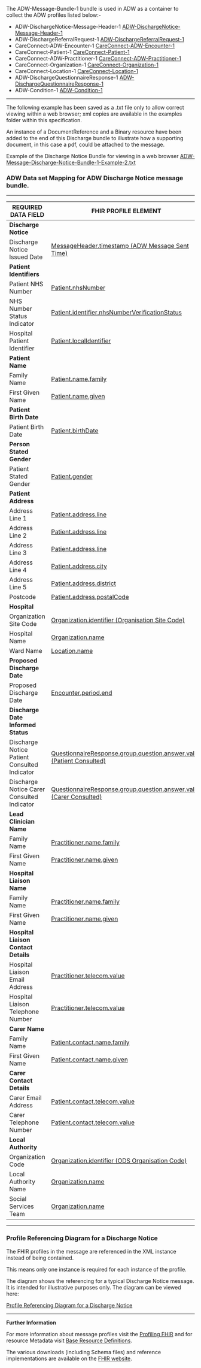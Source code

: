 
The ADW-Message-Bundle-1 bundle is used in ADW as a container to collect the ADW profiles listed below:- 

- ADW-DischargeNotice-Message-Header-1 [ADW-DischargeNotice-Message-Header-1]
- ADW-DischargeReferralRequest-1 [ADW-DischargeReferralRequest-1]
- CareConnect-ADW-Encounter-1 [CareConnect-ADW-Encounter-1]
- CareConnect-Patient-1 [CareConnect-Patient-1]
- CareConnect-ADW-Practitioner-1 [CareConnect-ADW-Practitioner-1]
- CareConnect-Organization-1 [CareConnect-Organization-1]
- CareConnect-Location-1 [CareConnect-Location-1]
- ADW-DischargeQuestionnaireResponse-1 [ADW-DischargeQuestionnaireResponse-1]
- ADW-Condition-1 [ADW-Condition-1]

----------

The following example has been saved as a .txt file only to allow correct viewing within a web browser; xml copies are available in the examples folder within this specification.

An instance of a DocumentReference and a Binary resource have been added to the end of this Discharge bundle to illustrate how a supporting document, in this case a pdf, could be attached to the message.

Example of the Discharge Notice Bundle for viewing in a web browser [ADW-Message-Discharge-Notice-Bundle-1-Example-2.txt] 


[ADW-Message-Discharge-Notice-Bundle-1-Example-2.txt]: ../Chapter.5.Examples/ADW-Message-Discharge-Notice-Bundle-1-Example-2.txt

###  ADW Data set Mapping for ADW Discharge Notice message bundle. ###

----------

| REQUIRED DATA FIELD                          | FHIR PROFILE ELEMENT                             |
|----------------------------------------------|--------------------------------------------------|
| **Discharge Notice**                         |                                                  |
| Discharge Notice Issued Date                 | [MessageHeader.timestamp (ADW Message Sent Time)]                |
| **Patient Identifiers**                      |                                                  |
| Patient NHS Number                           | [Patient.nhsNumber]                         |
| NHS Number Status Indicator                  |[Patient.identifier.nhsNumberVerificationStatus]                                    |
| Hospital Patient Identifier                  | [Patient.localIdentifier]                                   |
| **Patient Name**                             |                                                  |
| Family Name                                  |[Patient.name.family]                                       |
| First Given Name                             |[Patient.name.given]                                       |
| **Patient Birth Date**                       |                                                  |
| Patient Birth Date                           |[Patient.birthDate]                                         |
| **Person Stated Gender**                     |                                                  |
| Patient Stated Gender                         |[Patient.gender]                                           |
| **Patient Address**                          |                                                  |
| Address Line 1                               |[Patient.address.line]                                      |
| Address Line 2                               |[Patient.address.line]                                     |
| Address Line 3                               |[Patient.address.line]                                     |
| Address Line 4                               |[Patient.address.city]                                     |
| Address Line 5                               |[Patient.address.district]                                     |
| Postcode                                     |[Patient.address.postalCode]                               
| **Hospital**                                 |                                                  |
| Organization Site Code                       |[Organization.identifier (Organisation Site Code)]                                         |
| Hospital Name                                |[Organization.name]                                              |
| Ward Name                                    |[Location.name]                                              |
| **Proposed Discharge Date**                  |                                                  |
| Proposed Discharge Date                      |[Encounter.period.end]                                       |
| **Discharge Date Informed Status**           |                                                  |
| Discharge Notice Patient Consulted Indicator | [QuestionnaireResponse.group.question.answer.value (Patient Consulted)]                                    |
| Discharge Notice Carer Consulted Indicator   | [QuestionnaireResponse.group.question.answer.value (Carer Consulted)]    |
| **Lead Clinician Name**                      |                                                  |
| Family Name                                  | [Practitioner.name.family]                                      |
| First Given Name                             | [Practitioner.name.given]                                      |
| **Hospital Liaison Name**                    |                                                  |
| Family Name                                  | [Practitioner.name.family]                             |
| First Given Name                             | [Practitioner.name.given]                             |
| **Hospital Liaison Contact Details**         |                                                  |
| Hospital Liaison Email Address               | [Practitioner.telecom.value]                                        |
| Hospital Liaison Telephone Number            | [Practitioner.telecom.value]                                |
| **Carer Name**                               |                                                                   |
| Family Name                                  | [Patient.contact.name.family]                                        |
| First Given Name                             | [Patient.contact.name.given]                                      |
| **Carer Contact Details**                    |                                                                   |
| Carer Email Address                          | [Patient.contact.telecom.value]                                                           |
| Carer Telephone Number                       | [Patient.contact.telecom.value]                                          |
| **Local Authority**                          |                                                  |
| Organization Code                            | [Organization.identifier (ODS Organisation Code)]                                         |
| Local Authority Name                         | [Organization.name]                                             |
| Social Services Team                         | [Organization.name]                                             |


----------


###  Profile Referencing Diagram for a Discharge Notice #

The FHIR profiles in the message are referenced in the XML instance instead of being contained. 

This means only one instance is required for each instance of the profile.

The diagram shows the referencing for a typical Discharge Notice message. It is intended for illustrative purposes only. The diagram can be viewed here:

[Profile Referencing Diagram for a Discharge Notice](../Profile.ADW-DischargeNotice/MessageReferencing4.png)



[ADW-DischargeNotice-Message-Header-1]: adw-discharge-notice-message-header-1.html
[ADW-DischargeReferralRequest-1]: adw-discharge-referral-request-1.html
[CareConnect-Patient-1]: careconnect-patient-1.html
[CareConnect-ADW-Practitioner-1]: careconnect-adw-practitioner-1.html
[ADW-Lead-Clinician-Practitioner-1]: careconnect-adw-practitioner-1.html
[CareConnect-Organization-1]: careconnect-organization-1.html
[ADW-DischargeQuestionnaireResponse-1]: adw-discharge-questionnaire-response-1.html
[CareConnect-ADW-Encounter-1]: careconnect-adw-encounter-1.html
[CareConnect-Organization-1]: careconnect-organization-1.html
[CareConnect-Location-1]: careconnect-location-1.html
[ADW-Condition-1]: adw-condition-1.html



[MessageHeader.timestamp (ADW Message Sent Time)]: adw-discharge-notice-message-header-1-dict.html#MessageHeader.ADW%20Message%20Sent%20Time
[Patient.nhsNumber]: careconnect-patient-1-dict.html#Patient.nhsNumber
[Patient.localIdentifier]: careconnect-patient-1-dict.html#Patient.localIdentifier
[Patient.identifier.nhsNumberVerificationStatus]: careconnect-patient-1-dict.html#Patient.identifier.nhsNumberVerificationStatus
[Patient.name.family]: careconnect-patient-1-dict.html#Patient.name.family
[Patient.name.given]: careconnect-patient-1-dict.html#Patient.name.given
[Patient.birthDate]: careconnect-patient-1-dict.html#Patient.birthDate
[Patient.gender]: careconnect-patient-1-dict.html#Patient.gender
[Patient.address.line]: careconnect-patient-1-dict.html#Patient.address.line
[Patient.address.city]: careconnect-patient-1-dict.html#Patient.address.city
[Patient.address.district]: careconnect-patient-1-dict.html#Patient.address.district
[Patient.address.postalCode]: careconnect-patient-1-dict.html#Patient.address.postalCode
[Organization.identifier (Organisation Site Code)]: careconnect-organization-1-dict.html#Organization.ODS%20Site%20Code
[Organization.name]: careconnect-organization-1-dict.html#Organization.name
[Location.name]: careconnect-location-1-dict.html#Location.name
[Encounter.period.end]: careconnect-adw-encounter-1-dict.html#Encounter.period.end
[QuestionnaireResponse.group.question.answer.value (Patient Consulted)]: adw-discharge-questionnaire-response-1-dict.html#QuestionnaireResponse.group.question.answer.Patient%20Consultation
[QuestionnaireResponse.group.question.answer.value (Carer Consulted)]: adw-discharge-questionnaire-response-1-dict.html#QuestionnaireResponse.group.question.answer.Carer%20Consultation
[Practitioner.name.family]: careconnect-adw-practitioner-1-dict.html#Practitioner.name.family
[Practitioner.name.given]: careconnect-adw-practitioner-1-dict.html#Practitioner.name.given
[Practitioner.name.family]: careconnect-adw-practitioner-1-dict.html#Practitioner.name.family
[Practitioner.name.given]: careconnect-adw-practitioner-1-dict.html#Practitioner.name.given
[Practitioner.telecom.value]: careconnect-adw-practitioner-1-dict.html#Practitioner.telecom.value
[Practitioner.telecom.value]: careconnect-adw-practitioner-1-dict.html#Practitioner.telecom.value
[Organization.identifier.value (ODS Organisation Code)]: careconnect-organization-1-dict.html#Organization.identifier.value
[Organization.identifier (ODS Organisation Code)]: careconnect-organization-1-dict.html#Organization.ODS%20Organisation%20Code 
[Organization.name]: careconnect-organization-1-dict.html#Organization.name
[Organization.name]: careconnect-organization-1-dict.html#Organization.name
[Patient.contact.name.family]: careconnect-patient-1-dict.html#Patient.contact.name.family
[Patient.contact.name.given]: careconnect-patient-1-dict.html#Patient.contact.name.given
[Patient.contact.telecom.value]: careconnect-patient-1-dict.html#Patient.contact.telecom.value
[Patient.contact.telecom.value]: careconnect-patient-1-dict.html#Patient.contact.telecom.value

----------


**Further Information**

For more information about message profiles visit the [Profiling FHIR] and for resource Metadata visit [Base Resource Definitions].

The various downloads (including Schema files) and reference implementations are available on the [FHIR website].

[Profiling FHIR]: http://hl7.org/fhir/DSTU2/profiling.html
[FHIR website]: http://hl7.org/fhir/DSTU2/index.html
[Base Resource Definitions]: http://hl7.org/fhir/DSTU2/resource.html

